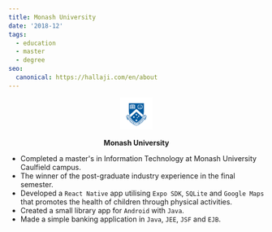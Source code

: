 ```yaml
---
title: Monash University
date: '2018-12'
tags:
  - education
  - master
  - degree
seo:
  canonical: https://hallaji.com/en/about
---
```

<p align='center'>
  <img src='/stories/monash-university/monash.png' height='64' />
</p>
<p align='center'>
  <b>Monash University</b>
</p>

* Completed a master's in Information Technology at Monash University Caulfield campus.
* The winner of the post-graduate industry experience in the final semester.
* Developed a `React Native` app utilising `Expo SDK`, `SQLite` and `Google Maps` that promotes the health of children
through physical activities.
* Created a small library app for `Android` with `Java`.
* Made a simple banking application in `Java`, `JEE`, `JSF` and `EJB`.
